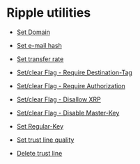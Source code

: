 Ripple utilities
================

* [Set Domain](http://ripplerm.github.io/ripple-utilities/setdomain.html)
* [Set e-mail hash](http://ripplerm.github.io/ripple-utilities/setemailhash.html)
* [Set transfer rate](http://ripplerm.github.io/ripple-utilities/settransferrate.html)


* [Set/clear Flag - Require Destination-Tag](http://ripplerm.github.io/ripple-utilities/set_flag_requiretag.html)
* [Set/clear Flag - Require Authorization](http://ripplerm.github.io/ripple-utilities/set_flag_requireauth.html)
* [Set/clear Flag - Disallow XRP](http://ripplerm.github.io/ripple-utilities/set_flag_disallowxrp.html)
* [Set/clear Flag - Disable Master-Key](http://ripplerm.github.io/ripple-utilities/set_flag_disablemaster.html)


* [Set Regular-Key](http://ripplerm.github.io/ripple-utilities/setregularkey.html)


* [Set trust line quality](http://ripplerm.github.io/ripple-utilities/settrustlinequality.html)
* [Delete trust line](http://ripplerm.github.io/ripple-utilities/deletetrustline.html)

